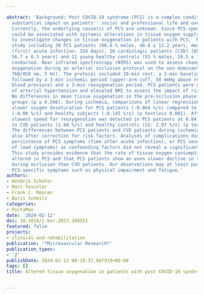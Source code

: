 ---
abstract: 'Background: Post COVID-19 syndrome (PCS) is a complex condition with partly
  substantial impact on patients'' social and professional life and overall life quality.
  Currently, the underlying cause(s) of PCS are unknown. Since PCS-specific symptoms
  could be associated with systemic alterations in tissue oxygen supply, we aimed
  to investigate changes in tissue oxygenation in patients with PCS.  Methods: A case-control
  study including 30 PCS patients (66.6 % males, 48.6 ± 11.2 years, mean time after
  (first) acute infection: 324 days), 16 cardiologic patients (CVD) (65.5 % males,
  56.7 ± 6.3 years) and 11 young healthy controls (55 % males, 28.5 ± 7.4 years) was
  conducted. Near infrared spectroscopy (NIRS) was used to assess changes in tissue
  oxygenation during an arterial occlusion protocol on the non-dominant forearm (brachioradialis,
  760/850 nm, 5 Hz). The protocol included 10-min rest, a 2-min baseline measurement
  followed by a 3-min ischemic period (upper-arm cuff, 50 mmHg above resting systolic
  blood pressure) and a 3-min reoxygenation period. PCS patients were grouped by presence
  of arterial hypertension and elevated BMI to assess the impact of risk factors.  Results:
  No differences in mean tissue oxygenation in the pre-occlusion phase existed between
  groups (p ≥ 0.566). During ischemia, comparisons of linear regressions slopes revealed
  slower oxygen desaturation for PCS patients (-0.064 %/s) compared to CVD patients
  (-0.08 %/s) and healthy subjects (-0.145 %/s) (p textless 0.001). After cuff release,
  slowest speed for reoxygenation was detected in PCS patients at 0.84 %/s compared
  to CVD patients (1.04 %/s) and healthy controls (CG: 2.07 %/s) (p textless 0.001).
  The differences between PCS patients and CVD patients during ischemia remained significant
  also after correction for risk factors. Analyses of complications during acute infection,
  persistence of PCS symptoms (time after acute infection), or PCS severity (number
  of lead symptoms) as confounding factors did not reveal a significant effect.  Conclusions:
  This study provides evidence that the rate of tissue oxygen consumption is persistently
  altered in PCS and that PCS patients show an even slower decline in tissue oxygenation
  during occlusion than CVD patients. Our observations may at least partly explain
  PCS-specific symptoms such as physical impairment and fatigue.'
authors:
- Hendrik Schäfer
- Marc Teschler
- Frank C. Mooren
- Boris Schmitz
categories:
- PortaMon
date: '2024-02-12'
doi: 10.1016/j.mvr.2023.104551
featured: false
projects:
- clinical-and-rehabilitation
publication: '*Microvascular Research*'
publication_types:
- '2'
publishDate: 2024-02-12 08:19:37.087919+00:00
tags: []
title: Altered tissue oxygenation in patients with post COVID-19 syndrome

---
